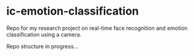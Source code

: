 # ic-emotion-classification
Repo for my research project on real-time face recognition and emotion classification using a camera.

Repo structure in progress...

